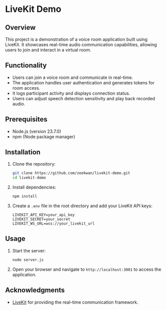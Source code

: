 # LiveKit Demo

## Overview
This project is a demonstration of a voice room application built using LiveKit. It showcases real-time audio communication capabilities, allowing users to join and interact in a virtual room.

## Functionality
- Users can join a voice room and communicate in real-time.
- The application handles user authentication and generates tokens for room access.
- It logs participant activity and displays connection status.
- Users can adjust speech detection sensitivity and play back recorded audio.


## Prerequisites
- Node.js (version 23.7.0)
- npm (Node package manager)

## Installation
1. Clone the repository:
   ```bash
   git clone https://github.com/zeekwan/livekit-demo.git
   cd livekit-demo
   ```

2. Install dependencies:
   ```bash
   npm install
   ```

3. Create a `.env` file in the root directory and add your LiveKit API keys:
   ```plaintext
   LIVEKIT_API_KEY=your_api_key
   LIVEKIT_SECRET=your_secret
   LIVEKIT_WS_URL=wss://your_livekit_url
   ```

## Usage
1. Start the server:
   ```bash
   node server.js
   ```

2. Open your browser and navigate to `http://localhost:3001` to access the application.



## Acknowledgments
- [LiveKit](https://livekit.io/) for providing the real-time communication framework.

